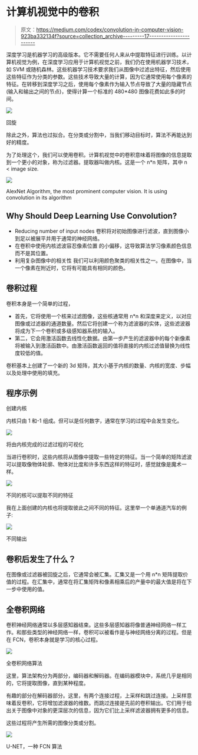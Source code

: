 # 计算机视觉中的卷积

> 原文：<https://medium.com/codex/convolution-in-computer-vision-923ba332134f?source=collection_archive---------17----------------------->

深度学习是机器学习的高级版本。它不需要任何人来从中提取特征进行训练。以计算机视觉为例，在深度学习应用于计算机视觉之前，我们仍在使用机器学习技术，如 SVM 或随机森林。这些机器学习技术要求我们从图像中过滤出特征，然后使用这些特征作为分类的参数。这些技术导致大量的计算，因为它通常使用每个像素的特征。在转移到深度学习之后，使用每个像素作为输入节点导致了大量的隐藏节点(输入和输出之间的节点)，使得计算一个标准的 480*480 图像花费如此多的时间。

![](img/f4442b511490131caf7670927014d9db.png)

回旋

除此之外，算法也过拟合。在分类或分割中，当我们移动目标时，算法不再能达到好的精度。

为了处理这个，我们可以使用卷积。计算机视觉中的卷积意味着将图像的信息提取到一个更小的对象，称为过滤器。提取器叫做内核。这是一个 n*n 矩阵，其中 n < image size.

![](img/d00f1d215145ef28a9e30908b55d88a7.png)

AlexNet Algorithm, the most prominent computer vision. It is using convolution in its algorithm

## Why Should Deep Learning Use Convolution?

*   Reducing number of input nodes
    卷积将对初始图像进行滤波，直到图像小到足以被展平并用于通常的神经网络。
*   在卷积中使用内核滤波容忍像素位置
    的小偏移，这导致算法学习像素颜色信息而不是其位置。
*   利用复杂图像中的相关性
    我们可以利用颜色聚类的相关性之一。在图像中，当一个像素在附近时，它将有可能具有相同的颜色。

## 卷积过程

卷积本身是一个简单的过程，

*   首先，它将使用一个核来过滤图像，这些核通常用 n*n 和深度来定义，以对应图像或过滤器的通道数量。然后它将创建一个称为滤波器的实体，这些滤波器将成为下一个卷积或多级感知器系统的输入。
*   第二，它会用激活函数去线性化数据。由第一步产生的滤波器中的每个新像素将被输入到激活函数中。由激活函数返回的值将直接的内核过滤值替换为线性度较低的值。

卷积基本上创建了一个新的 3d 矩阵，其大小基于内核的数量、内核的宽度、步幅以及处理中使用的填充。

## 程序示例

创建内核

内核只由 1 和-1 组成。但可以是任何数字，通常在学习的过程中会发生变化。

![](img/ca409d8c2a6f42cde28e1fdefc3c4dc4.png)

将由内核完成的过滤过程的可视化

当进行卷积时，这些内核将从图像中提取一些特定的特征。当一个简单的矩阵滤波可以提取像物体轮廓、物体对比度和许多东西这样的特征时，感觉就像是魔术一样。

![](img/f8f9d022e56d865d226828f539b7a7e6.png)

不同的核可以提取不同的特征

我在上面创建的内核也将提取彼此之间不同的特征。这里举一个单通道汽车的例子:

![](img/a5aef89b6b84ade089ded8492fde9ade.png)

不同输出

## 卷积后发生了什么？

在图像或过滤器被回旋之后，它通常会被汇集。汇集又是一个用 n*n 矩阵提取价值的过程。在汇集中，通常在将汇集矩阵和像素相乘后的产量中的最大值是将在下一步中使用的值。

## 全卷积网络

卷积神经网络通常以多层感知器结束。这些多层感知器将像普通神经网络一样工作。和那些类型的神经网络一样，卷积可以被看作是与神经网络分离的过程。但是在 FCN，卷积本身就是学习的核心过程。

![](img/57fe6ba37a558c1dc4111d43e1598d72.png)

全卷积网络算法

这里，算法架构分为两部分，编码器和解码器。在编码器模块中，系统几乎是相同的，它将提取图像，直到某种程度。

有趣的部分在解码器部分。这里，有两个连接过程，上采样和跳过连接。上采样意味着反卷积，它将增加滤波器的维数。而跳过连接是先前的卷积输出。它们用于给出关于图像中对象的更深层次的信息，因为它们比上采样滤波器拥有更多的信息。

这些过程将产生所需的图像分类或分割。

![](img/a986ef130c348fd5266ba39cbe891a8c.png)

U-NET，一种 FCN 算法